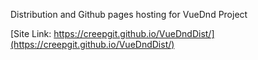 Distribution and Github pages hosting for VueDnd Project

[Site Link: https://creepgit.github.io/VueDndDist/](https://creepgit.github.io/VueDndDist/)
